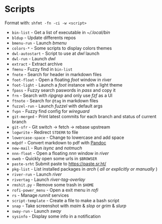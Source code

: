 # Scripts

Format with: `shfmt -fn -ci -w <script>`

-   `bin-list` - Get a list of executable in _~/.local/bin_
-   `bldup` - Update differents repos
-   `bmenu-run` - Launch _bmenu_
-   `colors-*` - Some scripts to display colors themes
-   `dwl-autostart` - Script to use at _dwl_ launch
-   `dwl-run` - Launch _dwl_
-   `extract` - Extract archive
-   `fmenu` - Fuzzy find in `bin-list`
-   `fnote` - Search for header in markdown files
-   `foot-float` - Open a floating _foot_ window in _river_
-   `foot-light` - Launch a _foot_ instance with a light theme
-   `fpass` - Fuzzy search paswords in _pass_ and copy it
-   `frn` - Search with _ripgrep_ and only use _fzf_ as a UI
-   `ftnote` - Search for `@tag` in markdown files
-   `fuzzel-run` - Launch _fuzzel_ with default args
-   `fvpn` - Fuzzy find config for _wireguard_
-   `git-merged` - Print latest commits for each branch and status of current branch
-   `git-sfr` - Git switch -> fetch -> rebase upstream
-   `logwrite` - Redirect `STDERR` to file
-   `lowercase-space` - Change to lowercase and add space
-   `mdpdf` - Convert markdown to pdf with [Pandoc](https://github.com/jgm/pandoc)
-   `new-mail` - Run _isync_ and _notmuch_
-   `nnn-float` - Open a floating _nnn_ window in _river_
-   `oweb` - Quickly open some urls in `$BROWSER`
-   `paste-srht` Submit paste to https://paste.sr.ht/
-   `pkg-list` - List installed packages in _arch_ ( _all or explicitly or manually_ )
-   `river-run` - Launch _river_
-   `rivertag` - Launch _river-tag-overlay_
-   `rmshit.py` - Remove some trash in `$HOME`
-   `rofi-power_menu` - Open a exit menu in _rofi_
-   `rs` - Manage _runnit_ services
-   `script-template` - Create a file to make a bash script
-   `snap` - Take screenshot with _maim_ & _slop_ or _grim_ & _slurp_
-   `sway-run` - Launch _sway_
-   `sysinfo` - Display some info in a notification

